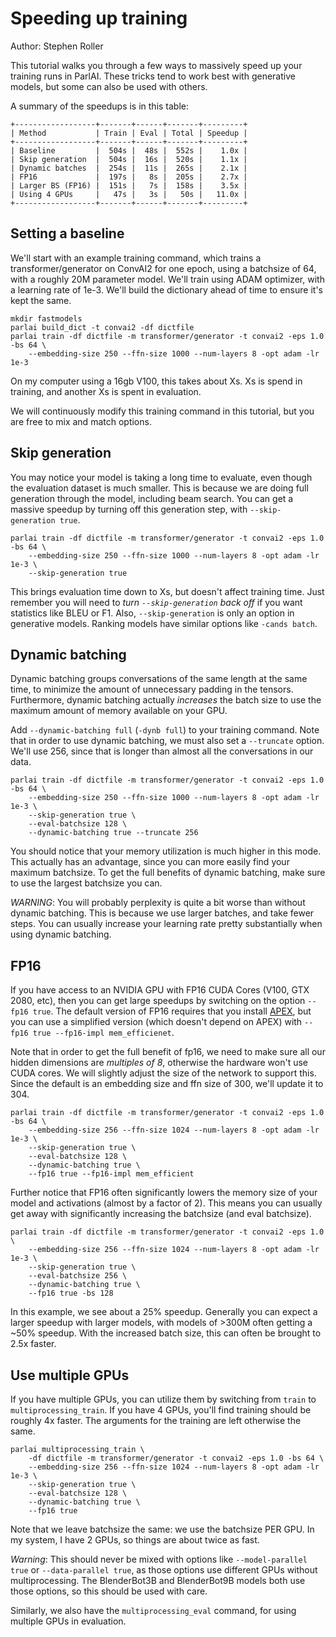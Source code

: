 # Speeding up training

Author: Stephen Roller

This tutorial walks you through a few ways to massively speed up your training runs
in ParlAI. These tricks tend to work best with generative models, but some can also be
used with others.

A summary of the speedups is in this table:

    +------------------+-------+------+-------+---------+
    | Method           | Train | Eval | Total | Speedup |
    +------------------+-------+------+-------+---------+
    | Baseline         |  504s |  48s |  552s |    1.0x |
    | Skip generation  |  504s |  16s |  520s |    1.1x |
    | Dynamic batches  |  254s |  11s |  265s |    2.1x |
    | FP16             |  197s |   8s |  205s |    2.7x |
    | Larger BS (FP16) |  151s |   7s |  158s |    3.5x |
    | Using 4 GPUs     |   47s |   3s |   50s |   11.0x |
    +------------------+-------+------+-------+---------+

## Setting a baseline

We'll start with an example training command, which trains a
transformer/generator on ConvAI2 for one epoch, using a batchsize of 64, with a
roughly 20M parameter model. We'll train using ADAM optimizer, with a learning
rate of 1e-3. We'll build the dictionary ahead of time to ensure it's kept the
same.

    mkdir fastmodels
    parlai build_dict -t convai2 -df dictfile
    parlai train -df dictfile -m transformer/generator -t convai2 -eps 1.0 -bs 64 \
        --embedding-size 250 --ffn-size 1000 --num-layers 8 -opt adam -lr 1e-3

On my computer using a 16gb V100, this takes about Xs. Xs is spend in training,
and another Xs is spent in evaluation.

We will continuously modify this training command in this tutorial, but you are
free to mix and match options.

## Skip generation

You may notice your model is taking a long time to evaluate, even though the
evaluation dataset is much smaller. This is because we are doing full
generation through the model, including beam search. You can get a massive
speedup by turning off this generation step, with `--skip-generation true`.

    parlai train -df dictfile -m transformer/generator -t convai2 -eps 1.0 -bs 64 \
        --embedding-size 250 --ffn-size 1000 --num-layers 8 -opt adam -lr 1e-3 \
        --skip-generation true

This brings evaluation time down to Xs, but doesn't affect training time.  Just
remember you will need to _turn `--skip-generation` back off_ if you want
statistics like BLEU or F1. Also, `--skip-generation` is only an option in
generative models. Ranking models have similar options like `-cands batch`.



## Dynamic batching

Dynamic batching groups conversations of the same length at the same time, to
minimize the amount of unnecessary padding in the tensors. Furthermore, dynamic
batching actually _increases_ the batch size to use the maximum amount of
memory available on your GPU.

Add `--dynamic-batching full` (`-dynb full`) to your training command. Note
that in order to use dynamic batching, we must also set a `--truncate` option.
We'll use 256, since that is longer than almost all the conversations in our
data.

    parlai train -df dictfile -m transformer/generator -t convai2 -eps 1.0 -bs 64 \
        --embedding-size 250 --ffn-size 1000 --num-layers 8 -opt adam -lr 1e-3 \
        --skip-generation true \
        --eval-batchsize 128 \
        --dynamic-batching true --truncate 256

You should notice that your memory utilization is much higher in this mode.
This actually has an advantage, since you can more easily find your maximum
batchsize.  To get the full benefits of dynamic batching, make sure to use the
largest batchsize you can.

_WARNING_: You will probably perplexity is quite a bit worse than without
dynamic batching.  This is because we use larger batches, and take fewer steps.
You can usually increase your learning rate pretty substantially when using
dynamic batching.

## FP16

If you have access to an NVIDIA GPU with FP16 CUDA Cores (V100, GTX 2080, etc), then
you can get large speedups by switching on the option `--fp16 true`. The default
version of FP16 requires that you install [APEX](https://github.com/NVIDIA/apex), but
you can use a simplified version (which doesn't depend on APEX) with
`--fp16 true --fp16-impl mem_efficienet`.

Note that in order to get the full benefit of fp16, we need to make sure all our
hidden dimensions are _multiples of 8_, otherwise the hardware won't use CUDA cores. We
will slightly adjust the size of the network to support this. Since the default is
an embedding size and ffn size of 300, we'll update it to 304.

    parlai train -df dictfile -m transformer/generator -t convai2 -eps 1.0 -bs 64 \
        --embedding-size 256 --ffn-size 1024 --num-layers 8 -opt adam -lr 1e-3 \
        --skip-generation true \
        --eval-batchsize 128 \
        --dynamic-batching true \
        --fp16 true --fp16-impl mem_efficient

Further notice that FP16 often significantly lowers the memory size of your model
and activations (almost by a factor of 2). This means you can usually get away with
significantly increasing the batchsize (and eval batchsize).

    parlai train -df dictfile -m transformer/generator -t convai2 -eps 1.0 \
        --embedding-size 256 --ffn-size 1024 --num-layers 8 -opt adam -lr 1e-3 \
        --skip-generation true \
        --eval-batchsize 256 \
        --dynamic-batching true \
        --fp16 true -bs 128


In this example, we see about a 25% speedup. Generally you can expect a larger
speedup with larger models, with models of >300M often getting a ~50% speedup.
With the increased batch size, this can often be brought to 2.5x faster.

## Use multiple GPUs

If you have multiple GPUs, you can utilize them by switching from `train` to
`multiprocessing_train`. If you have 4 GPUs, you'll find training should be roughly 4x
faster. The arguments for the training are left otherwise the same.

    parlai multiprocessing_train \
        -df dictfile -m transformer/generator -t convai2 -eps 1.0 -bs 64 \
        --embedding-size 256 --ffn-size 1024 --num-layers 8 -opt adam -lr 1e-3 \
        --skip-generation true \
        --eval-batchsize 128 \
        --dynamic-batching true \
        --fp16 true

Note that we leave batchsize the same: we use the batchsize PER GPU. In my system, I have
2 GPUs, so things are about twice as fast.

_Warning_: This should never be mixed with options like `--model-parallel true` or
`--data-parallel true`, as those options use different GPUs without multiprocessing.
The BlenderBot3B and BlenderBot9B models both use those options, so this should be
used with care.

Similarly, we also have the `multiprocessing_eval` command, for using multiple GPUs in
evaluation.

